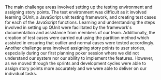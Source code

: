 The main challenge areas involved setting up the testing environment and assigning story points. The test environment was difficult as it involved learning QUnit, a JavaScript unit testing framework, and creating test cases for each of the JavaScript functions. Learning and understanding the steps involved in setting up QUnit were facilitated by the framework's documentation and assistance from members of our team. Additionally, the creation of test cases were carried out using the partition method which assisted in ensuring that outlier and normal cases were tested accordingly. Another challenge area involved assigning story points to user stories, especially during our first planning poker session where we did not understand our system nor our ability to implement the features. However, as we moved through the sprints and development cycles were able to assign story points more accurately and we were able to deliver on our individual tasks.
